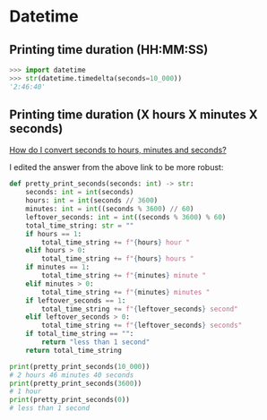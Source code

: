 # Datetime

## Printing time duration (HH:MM:SS)
```python
>>> import datetime
>>> str(datetime.timedelta(seconds=10_000))
'2:46:40'
```

## Printing time duration (X hours X minutes X seconds)
[How do I convert seconds to hours, minutes and seconds?](https://stackoverflow.com/a/56958828)

I edited the answer from the above link to be more robust:
```python
def pretty_print_seconds(seconds: int) -> str:
    seconds: int = int(seconds)
    hours: int = int(seconds // 3600)
    minutes: int = int((seconds % 3600) // 60)
    leftover_seconds: int = int((seconds % 3600) % 60)
    total_time_string: str = ""
    if hours == 1:
        total_time_string += f"{hours} hour "
    elif hours > 0:
        total_time_string += f"{hours} hours "
    if minutes == 1:
        total_time_string += f"{minutes} minute "
    elif minutes > 0:
        total_time_string += f"{minutes} minutes "
    if leftover_seconds == 1:
        total_time_string += f"{leftover_seconds} second"
    elif leftover_seconds > 0:
        total_time_string += f"{leftover_seconds} seconds"
    if total_time_string == "":
        return "less than 1 second"
    return total_time_string

print(pretty_print_seconds(10_000))
# 2 hours 46 minutes 40 seconds
print(pretty_print_seconds(3600))
# 1 hour
print(pretty_print_seconds(0))
# less than 1 second
```
